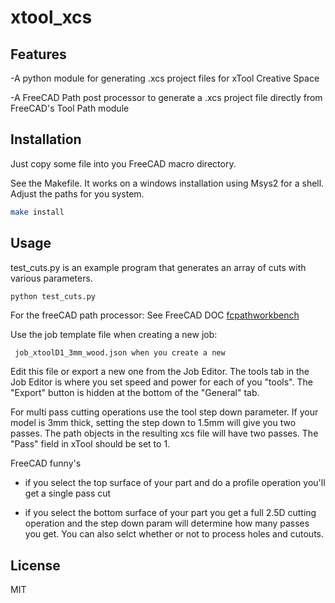 # xtool_xcs



## Features

-A python module for generating .xcs project files for xTool Creative Space

-A FreeCAD Path post processor to generate a .xcs project file directly
from FreeCAD's Tool Path module


## Installation

Just copy some file into you FreeCAD macro directory.

See the Makefile. It works on a windows installation using Msys2
for a shell. Adjust the paths for you system.


```sh
make install
```

## Usage

test_cuts.py is an example program that generates an array of cuts with various parameters.

```sh
python test_cuts.py
```

For the freeCAD path processor: See  FreeCAD DOC [fcpathworkbench]

Use the job template file when creating a new job:

```
 job_xtoolD1_3mm_wood.json when you create a new
```

Edit this file or export a new one from the Job Editor.
The tools tab in the Job Editor is where you set speed and power for
each of you "tools". The "Export" button is hidden at the bottom of the "General" tab.


For multi pass cutting operations use the tool step down parameter.
If your model is 3mm thick, setting the step down to 1.5mm will give you
two passes. The path objects in the resulting xcs file will have two passes.
The "Pass" field in xTool should be set to 1.

FreeCAD funny's
- if you select the top surface of your part and do a profile operation 
you'll get a single pass cut

- if you select the bottom surface of your part you get a full 2.5D cutting
operation and the step down param will determine how many passes you get.
You can also selct whether or not to process holes and cutouts.



## License

MIT

[//]:#
[fcpathworkbench]: <https://wiki.freecad.org/Path_Workbench>
[fcprefs]: <https://wiki.freecad.org/Path_Preferences>
